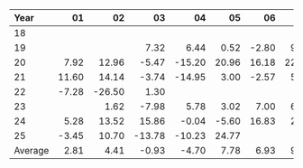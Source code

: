 | Year    |               01   |               02   |               03   |               04   |               05   |               06   |               07   |               08   |               09   |               10   |               11   |               12   |     Average       |     Yearly       |
|:--------|-------------------:|-------------------:|-------------------:|-------------------:|-------------------:|-------------------:|-------------------:|-------------------:|-------------------:|-------------------:|-------------------:|-------------------:|------------------:|-----------------:|
| 18      |                    |                    |                    |                    |                    |                    |                    |                    |               8.60 |               1.23 |             -26.27 |                    |             -5.48 |           -16.43 |
| 19      |                    |                    |               7.32 |               6.44 |               0.52 |              -2.80 |               9.34 |               2.14 |               1.18 |              -6.50 |               9.52 |               2.60 |              2.98 |            29.76 |
| 20      |               7.92 |              12.96 |              -5.47 |             -15.20 |              20.96 |              16.18 |              22.04 |              13.20 |              16.54 |               0.43 |              -5.28 |              30.44 |              9.56 |           114.72 |
| 21      |              11.60 |              14.14 |              -3.74 |             -14.95 |               3.00 |              -2.57 |               5.24 |              10.50 |               0.20 |             -10.90 |              11.80 |              -7.30 |              1.42 |            17.02 |
| 22      |              -7.28 |             -26.50 |               1.30 |                    |                    |                    |                    |                    |                    |                    |                    |                    |            -10.83 |           -32.48 |
| 23      |                    |               1.62 |              -7.98 |               5.78 |               3.02 |               7.00 |               6.80 |               6.54 |              -2.90 |              -6.15 |              -3.95 |              18.14 |              2.54 |            27.92 |
| 24      |               5.28 |              13.52 |              15.86 |              -0.04 |              -5.60 |              16.83 |               2.30 |             -18.02 |               0.92 |               1.20 |              14.00 |              21.20 |              5.62 |            67.45 |
| 25      |              -3.45 |              10.70 |             -13.78 |             -10.23 |              24.77 |                    |                    |                    |                    |                    |                    |                    |              1.60 |             8.00 |
| Average |               2.81 |               4.41 |              -0.93 |              -4.70 |               7.78 |               6.93 |               9.14 |               2.87 |               4.09 |              -3.45 |              -0.03 |              13.02 |              0.93 |            27.00 |